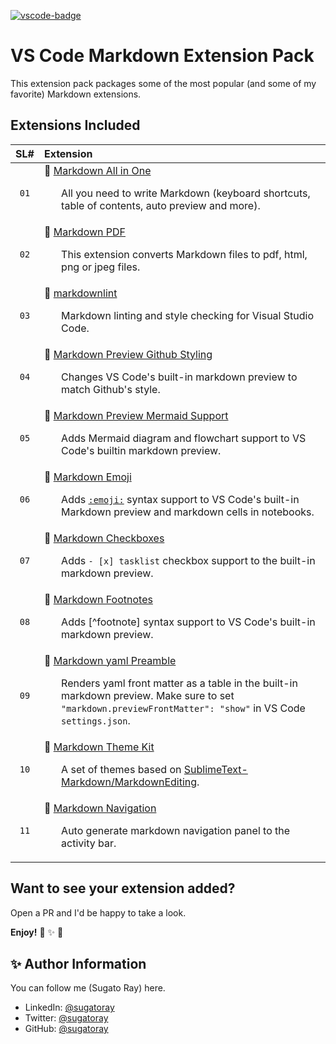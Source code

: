 
<!-- markdownlint-disable MD041 -->
[![vscode-badge][#vsce-svg-url]][#vsce-marketplace-url]

[#vsce-svg-url]: https://vsmarketplacebadge.apphb.com/version/sugatoray.vscode-markdown-extension-pack.svg
[#vsce-marketplace-url]: https://marketplace.visualstudio.com/items?itemName=sugatoray.vscode-markdown-extension-pack
<!-- markdownlint-enable MD041 -->

# VS Code Markdown Extension Pack

This extension pack packages some of the most popular (and some of my favorite) Markdown extensions.

## Extensions Included

| SL# | Extension |
|:---:|:---|
| `01` | 🎁 [Markdown All in One](https://marketplace.visualstudio.com/items?itemName=yzhang.markdown-all-in-one) <br/> <p><ul> All you need to write Markdown (keyboard shortcuts, table of contents, auto preview and more). </ul></p> |
| `02` | 🎁 [Markdown PDF](https://marketplace.visualstudio.com/items?itemName=yzane.markdown-pdf) <br/> <p><ul> This extension converts Markdown files to pdf, html, png or jpeg files. </ul></p> |
| `03` | 🎁 [markdownlint](https://marketplace.visualstudio.com/items?itemName=DavidAnson.vscode-markdownlint) <br/> <p><ul> Markdown linting and style checking for Visual Studio Code. </ul></p> |
| `04` | 🎁 [Markdown Preview Github Styling](https://marketplace.visualstudio.com/items?itemName=bierner.markdown-preview-github-styles) <br/> <p><ul> Changes VS Code's built-in markdown preview to match Github's style. </ul></p> |
| `05` | 🎁 [Markdown Preview Mermaid Support](https://marketplace.visualstudio.com/items?itemName=bierner.markdown-mermaid) <br/> <p><ul> Adds Mermaid diagram and flowchart support to VS Code's builtin markdown preview. </ul></p> |
| `06` | 🎁 [Markdown Emoji](https://marketplace.visualstudio.com/items?itemName=bierner.markdown-emoji) <br/> <p><ul> Adds [`:emoji:`](https://www.webpagefx.com/tools/emoji-cheat-sheet/) syntax support to VS Code's built-in Markdown preview and markdown cells in notebooks. </ul></p> |
| `07` | 🎁 [Markdown Checkboxes](https://marketplace.visualstudio.com/items?itemName=bierner.markdown-checkbox) <br/> <p><ul> Adds `- [x] tasklist` checkbox support to the built-in markdown preview. </ul></p> |
| `08` | 🎁 [Markdown Footnotes](https://marketplace.visualstudio.com/items?itemName=bierner.markdown-footnotes) <br/> <p><ul> Adds [^footnote] syntax support to VS Code's built-in markdown preview. </ul></p> |
| `09` | 🎁 [Markdown yaml Preamble](https://marketplace.visualstudio.com/items?itemName=bierner.markdown-yaml-preamble) <br/> <p><ul> Renders yaml front matter as a table in the built-in markdown preview. Make sure to set `"markdown.previewFrontMatter": "show"` in VS Code `settings.json`.</ul></p> |
| `10` | 🎁 [Markdown Theme Kit](https://marketplace.visualstudio.com/items?itemName=ms-vscode.Theme-MarkdownKit) <br/> <p><ul> A set of themes based on [SublimeText-Markdown/MarkdownEditing](https://github.com/SublimeText-Markdown/MarkdownEditing). </ul></p> |
| `11` | 🎁 [Markdown Navigation](https://marketplace.visualstudio.com/items?itemName=AlanWalk.markdown-navigation) <br/> <p><ul> Auto generate markdown navigation panel to the activity bar. </ul></p> |

## Want to see your extension added?

Open a PR and I'd be happy to take a look.

**Enjoy!** 🎁 ✨ 🎉

<!---

## List of Emojis Used

- 🎁 : `:gift:`
- ✨ : `:sparkles:`
- 🎉 : `:tada:`

--->

## ✨ Author Information

You can follow me (Sugato Ray) here.

- LinkedIn: [@sugatoray](https://www.linkedin.com/in/sugatoray/)
- Twitter: [@sugatoray](https://twitter.com/sugatoray)
- GitHub: [@sugatoray](https://github.com/sugatoray)
